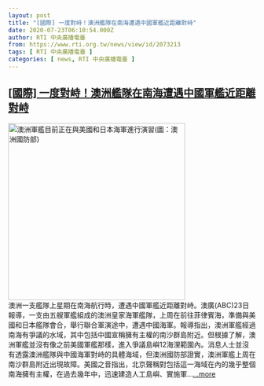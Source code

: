 ```yaml
---
layout: post
title: "[國際] 一度對峙！澳洲艦隊在南海遭遇中國軍艦近距離對峙"
date: 2020-07-23T06:10:54.000Z
author: RTI 中央廣播電臺
from: https://www.rti.org.tw/news/view/id/2073213
tags: [ RTI 中央廣播電臺 ]
categories: [ news, RTI 中央廣播電臺 ]
---
```

<!--1595484654000-->
[[國際] 一度對峙！澳洲艦隊在南海遭遇中國軍艦近距離對峙](https://www.rti.org.tw/news/view/id/2073213)
------

<div>
<img src="https://static.rti.org.tw/assets/thumbnails/2020/07/23/8d73c751c1706db9b5926b23292aea95.jpg" width="360" alt="澳洲軍艦目前正在與美國和日本海軍進行演習(圖：澳洲國防部)" title="澳洲軍艦目前正在與美國和日本海軍進行演習(圖：澳洲國防部)"><br>澳洲一支艦隊上星期在南海航行時，遭遇中國軍艦近距離對峙。澳廣(ABC)23日報導，一支由五艘軍艦組成的澳洲皇家海軍艦隊，上周在前往菲律賓海，準備與美國和日本艦隊會合，舉行聯合軍演途中，遭遇中國海軍。報導指出，澳洲軍艦經過南海有爭議的水域，其中包括中國宣稱擁有主權的南沙群島附近。但根據了解，澳洲軍艦並沒有像之前美國軍艦那樣，進入爭議島嶼12海浬範圍內。消息人士並沒有透露澳洲艦隊與中國海軍對峙的具體海域，但澳洲國防部證實，澳洲軍艦上周在南沙群島附近出現故障。美國之音指出，北京聲稱對包括這一海域在內的幾乎整個南海擁有主權，在過去幾年中，迅速建造人工島嶼、實施軍...<a target="_blank" href="https://www.rti.org.tw/news/view/id/2073213">...more</a>
</div>
